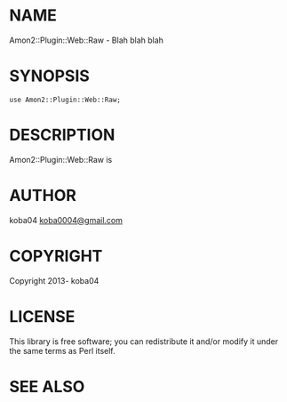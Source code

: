 # NAME

Amon2::Plugin::Web::Raw - Blah blah blah

# SYNOPSIS

    use Amon2::Plugin::Web::Raw;

# DESCRIPTION

Amon2::Plugin::Web::Raw is

# AUTHOR

koba04 <koba0004@gmail.com>

# COPYRIGHT

Copyright 2013- koba04

# LICENSE

This library is free software; you can redistribute it and/or modify
it under the same terms as Perl itself.

# SEE ALSO

